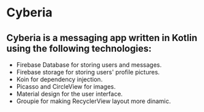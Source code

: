 # Cyberia

## Cyberia is a messaging app written in Kotlin using the following technologies:

   - Firebase Database for storing users and messages.<br/>
   - Firebase storage for storing users' profile pictures.<br/>
   - Koin for dependency injection.<br/>
   - Picasso and CircleView for images.<br/>
   - Material design for the user interface.<br/>
   - Groupie for making RecyclerView layout more dinamic.<br/>
